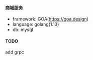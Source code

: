#### 商城服务

- framework: GOA(https://goa.design)
- language: golang(1.13)
- db: mysql


#### TODO
add grpc


